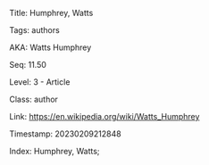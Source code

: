 Title:  Humphrey, Watts

Tags:   authors

AKA:    Watts Humphrey

Seq:    11.50

Level:  3 - Article

Class:  author

Link:   https://en.wikipedia.org/wiki/Watts_Humphrey

Timestamp: 20230209212848

Index:  Humphrey, Watts; 
